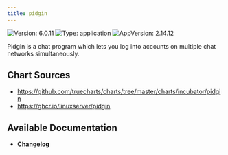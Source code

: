 ```yaml
---
title: pidgin
---
```


![Version: 6.0.11](https://img.shields.io/badge/Version-6.0.11-informational?style=flat-square) ![Type: application](https://img.shields.io/badge/Type-application-informational?style=flat-square) ![AppVersion: 2.14.12](https://img.shields.io/badge/AppVersion-2.14.12-informational?style=flat-square)

Pidgin is a chat program which lets you log into accounts on multiple chat networks simultaneously.

## Chart Sources

- https://github.com/truecharts/charts/tree/master/charts/incubator/pidgin
- https://ghcr.io/linuxserver/pidgin

## Available Documentation

- [**Changelog**](./CHANGELOG.md)
